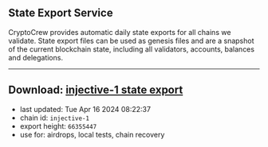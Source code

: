 ## State Export Service
CryptoCrew provides automatic daily state exports for all chains we validate. State export files can be used as genesis files and are a snapshot of the current blockchain state, including all validators, accounts, balances and delegations.

---
**Download: [injective-1 state export](https://dl-eu2.ccvalidators.com/SERVICE/injective/injective-1_export_66355447.json)**
---

- last updated: Tue Apr 16 2024 08:22:37
- chain id: `injective-1`
- export height: `66355447`
- use for: airdrops, local tests, chain recovery
